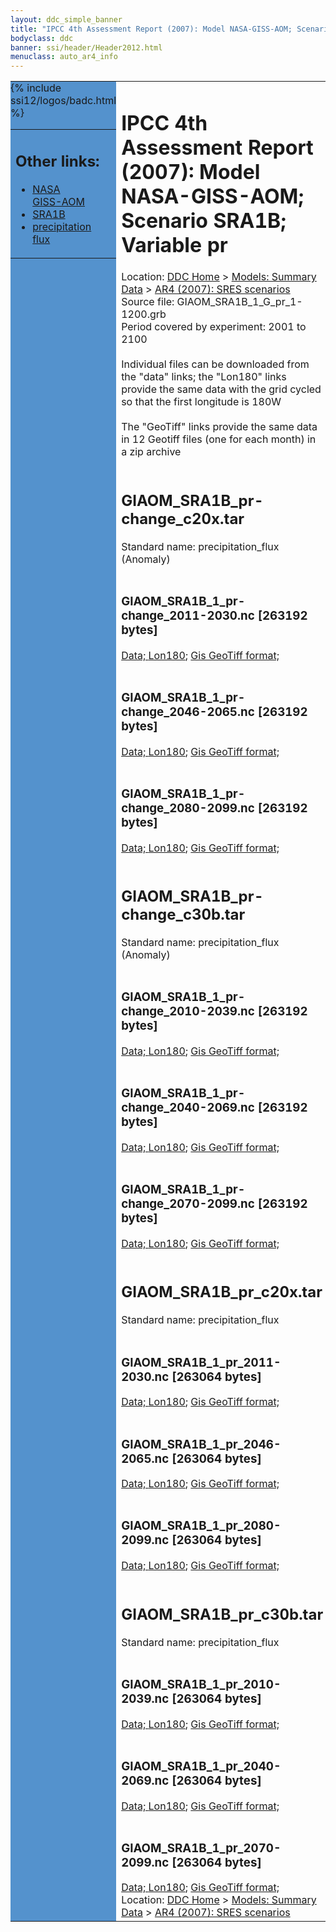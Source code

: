 ```yaml
---
layout: ddc_simple_banner
title: "IPCC 4th Assessment Report (2007): Model NASA-GISS-AOM; Scenario SRA1B; Variable pr"
bodyclass: ddc
banner: ssi/header/Header2012.html
menuclass: auto_ar4_info
---
```



<table width="100%" border="0" cellspacing="0" cellpadding="0" style="border-collapse: collapse;">
<tr style="margin:0;padding:0;border:0;">
<td style="margin:0;padding:0;border:0;height:1pt;width:150pt;background:#5492CD;" valign="top" >

<div id="lh-col2" class="auto_ar4_info">
<table class="menumain" bgcolor="#5492CD" cellspacing="0" width="100%" border="0">
<tr><td>
<h2> Other links:</h2>
<ul>
<li><a href="/auto/ar4/model-NASA-GISS-AOM.html">NASA<br/>GISS-AOM</a></li>
<li><a href="/auto/ar4/scenario-SRA1B.html">SRA1B</a></li>
<li><a href="/auto/ar4/var-precipitation_flux.html">precipitation flux</a></li>
</ul>
</td></tr>
{% include ssi12/logos/badc.html %}
</table>
</div>
</td>
<td><h1>IPCC 4th Assessment Report (2007): Model NASA-GISS-AOM; Scenario SRA1B; Variable pr</h1>

<!-- Breadcrumb1 -->
<div id="breadcrumb1" align="left">
Location: <a href="/index.html">DDC Home</a> > <a href="/sim/gcm_clim/">Models: Summary Data</a>
> <a href="/sim/gcm_clim/SRES_AR4/index.html">AR4 (2007): SRES scenarios</a>
</div>
<!-- End of Breadcrumb1 -->Source file: GIAOM_SRA1B_1_G_pr_1-1200.grb
<br/>
Period covered by experiment: 2001 to 2100<br/>
<br/>Individual files can be downloaded from the "data" links; the "Lon180" links provide the same data
         with the grid cycled so that the first longitude is 180W<br/>
<br/>The "GeoTiff" links provide the same data in 12 Geotiff files (one for each month)
          in a zip archive<br/>
<br/><h2>GIAOM_SRA1B_pr-change_c20x.tar</h2>
Standard name: precipitation_flux (Anomaly)<br>
<br/><h3>GIAOM_SRA1B_1_pr-change_2011-2030.nc [263192 bytes]</h3>
<a href="/cgi-bin/downl/ar4_nc/pr/GIAOM_SRA1B_1_pr-change_2011-2030.nc">Data; </a><a href="/cgi-bin/downl/ar4_nc/pr/GIAOM_SRA1B_1_pr-change_2011-2030.cyto180.nc"> Lon180</a>; <a href="/cgi-bin/downl/ar4_tif/pr/GIAOM_SRA1B_1_pr-change_2011-2030.zip">Gis GeoTiff format; </a><br/>
<br/><h3>GIAOM_SRA1B_1_pr-change_2046-2065.nc [263192 bytes]</h3>
<a href="/cgi-bin/downl/ar4_nc/pr/GIAOM_SRA1B_1_pr-change_2046-2065.nc">Data; </a><a href="/cgi-bin/downl/ar4_nc/pr/GIAOM_SRA1B_1_pr-change_2046-2065.cyto180.nc"> Lon180</a>; <a href="/cgi-bin/downl/ar4_tif/pr/GIAOM_SRA1B_1_pr-change_2046-2065.zip">Gis GeoTiff format; </a><br/>
<br/><h3>GIAOM_SRA1B_1_pr-change_2080-2099.nc [263192 bytes]</h3>
<a href="/cgi-bin/downl/ar4_nc/pr/GIAOM_SRA1B_1_pr-change_2080-2099.nc">Data; </a><a href="/cgi-bin/downl/ar4_nc/pr/GIAOM_SRA1B_1_pr-change_2080-2099.cyto180.nc"> Lon180</a>; <a href="/cgi-bin/downl/ar4_tif/pr/GIAOM_SRA1B_1_pr-change_2080-2099.zip">Gis GeoTiff format; </a><br/>
<br/><h2>GIAOM_SRA1B_pr-change_c30b.tar</h2>
Standard name: precipitation_flux (Anomaly)<br>
<br/><h3>GIAOM_SRA1B_1_pr-change_2010-2039.nc [263192 bytes]</h3>
<a href="/cgi-bin/downl/ar4_nc/pr/GIAOM_SRA1B_1_pr-change_2010-2039.nc">Data; </a><a href="/cgi-bin/downl/ar4_nc/pr/GIAOM_SRA1B_1_pr-change_2010-2039.cyto180.nc"> Lon180</a>; <a href="/cgi-bin/downl/ar4_tif/pr/GIAOM_SRA1B_1_pr-change_2010-2039.zip">Gis GeoTiff format; </a><br/>
<br/><h3>GIAOM_SRA1B_1_pr-change_2040-2069.nc [263192 bytes]</h3>
<a href="/cgi-bin/downl/ar4_nc/pr/GIAOM_SRA1B_1_pr-change_2040-2069.nc">Data; </a><a href="/cgi-bin/downl/ar4_nc/pr/GIAOM_SRA1B_1_pr-change_2040-2069.cyto180.nc"> Lon180</a>; <a href="/cgi-bin/downl/ar4_tif/pr/GIAOM_SRA1B_1_pr-change_2040-2069.zip">Gis GeoTiff format; </a><br/>
<br/><h3>GIAOM_SRA1B_1_pr-change_2070-2099.nc [263192 bytes]</h3>
<a href="/cgi-bin/downl/ar4_nc/pr/GIAOM_SRA1B_1_pr-change_2070-2099.nc">Data; </a><a href="/cgi-bin/downl/ar4_nc/pr/GIAOM_SRA1B_1_pr-change_2070-2099.cyto180.nc"> Lon180</a>; <a href="/cgi-bin/downl/ar4_tif/pr/GIAOM_SRA1B_1_pr-change_2070-2099.zip">Gis GeoTiff format; </a><br/>
<br/><h2>GIAOM_SRA1B_pr_c20x.tar</h2>
Standard name: precipitation_flux<br>
<br/><h3>GIAOM_SRA1B_1_pr_2011-2030.nc [263064 bytes]</h3>
<a href="/cgi-bin/downl/ar4_nc/pr/GIAOM_SRA1B_1_pr_2011-2030.nc">Data; </a><a href="/cgi-bin/downl/ar4_nc/pr/GIAOM_SRA1B_1_pr_2011-2030.cyto180.nc"> Lon180</a>; <a href="/cgi-bin/downl/ar4_tif/pr/GIAOM_SRA1B_1_pr_2011-2030.zip">Gis GeoTiff format; </a><br/>
<br/><h3>GIAOM_SRA1B_1_pr_2046-2065.nc [263064 bytes]</h3>
<a href="/cgi-bin/downl/ar4_nc/pr/GIAOM_SRA1B_1_pr_2046-2065.nc">Data; </a><a href="/cgi-bin/downl/ar4_nc/pr/GIAOM_SRA1B_1_pr_2046-2065.cyto180.nc"> Lon180</a>; <a href="/cgi-bin/downl/ar4_tif/pr/GIAOM_SRA1B_1_pr_2046-2065.zip">Gis GeoTiff format; </a><br/>
<br/><h3>GIAOM_SRA1B_1_pr_2080-2099.nc [263064 bytes]</h3>
<a href="/cgi-bin/downl/ar4_nc/pr/GIAOM_SRA1B_1_pr_2080-2099.nc">Data; </a><a href="/cgi-bin/downl/ar4_nc/pr/GIAOM_SRA1B_1_pr_2080-2099.cyto180.nc"> Lon180</a>; <a href="/cgi-bin/downl/ar4_tif/pr/GIAOM_SRA1B_1_pr_2080-2099.zip">Gis GeoTiff format; </a><br/>
<br/><h2>GIAOM_SRA1B_pr_c30b.tar</h2>
Standard name: precipitation_flux<br>
<br/><h3>GIAOM_SRA1B_1_pr_2010-2039.nc [263064 bytes]</h3>
<a href="/cgi-bin/downl/ar4_nc/pr/GIAOM_SRA1B_1_pr_2010-2039.nc">Data; </a><a href="/cgi-bin/downl/ar4_nc/pr/GIAOM_SRA1B_1_pr_2010-2039.cyto180.nc"> Lon180</a>; <a href="/cgi-bin/downl/ar4_tif/pr/GIAOM_SRA1B_1_pr_2010-2039.zip">Gis GeoTiff format; </a><br/>
<br/><h3>GIAOM_SRA1B_1_pr_2040-2069.nc [263064 bytes]</h3>
<a href="/cgi-bin/downl/ar4_nc/pr/GIAOM_SRA1B_1_pr_2040-2069.nc">Data; </a><a href="/cgi-bin/downl/ar4_nc/pr/GIAOM_SRA1B_1_pr_2040-2069.cyto180.nc"> Lon180</a>; <a href="/cgi-bin/downl/ar4_tif/pr/GIAOM_SRA1B_1_pr_2040-2069.zip">Gis GeoTiff format; </a><br/>
<br/><h3>GIAOM_SRA1B_1_pr_2070-2099.nc [263064 bytes]</h3>
<a href="/cgi-bin/downl/ar4_nc/pr/GIAOM_SRA1B_1_pr_2070-2099.nc">Data; </a><a href="/cgi-bin/downl/ar4_nc/pr/GIAOM_SRA1B_1_pr_2070-2099.cyto180.nc"> Lon180</a>; <a href="/cgi-bin/downl/ar4_tif/pr/GIAOM_SRA1B_1_pr_2070-2099.zip">Gis GeoTiff format; </a><br/>
<!-- Breadcrumb2 -->
<div id="breadcrumb2" align="left">
Location: <a href="/index.html">DDC Home</a> > <a href="/sim/gcm_clim/">Models: Summary Data</a>
> <a href="/sim/gcm_clim/SRES_AR4/index.html">AR4 (2007): SRES scenarios</a>
</div>
<!-- End of Breadcrumb2 --></td></tr></table>
